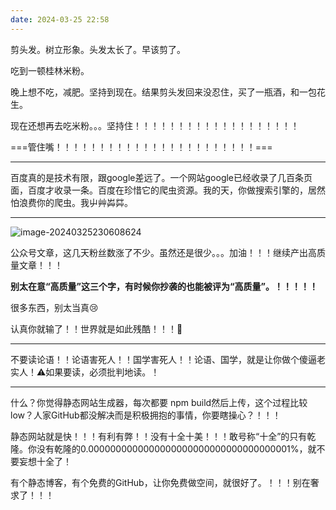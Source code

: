 ```yaml
---
date: 2024-03-25 22:58
---
```


剪头发。树立形象。头发太长了。早该剪了。

吃到一顿桂林米粉。

晚上想不吃，减肥。坚持到现在。结果剪头发回来没忍住，买了一瓶酒，和一包花生。

现在还想再去吃米粉。。。坚持住！！！！！！！！！！！！！！！！！！！

===管住嘴！！！！！！！！！！！！！！！！！！！！！！！===

<!-- truncate -->

---

百度真的是技术有限，跟google差远了。一个网站google已经收录了几百条页面，百度才收录一条。百度在珍惜它的爬虫资源。我的天，你做搜索引擎的，居然怕浪费你的爬虫。我屮艸芔茻。

---

![image-20240325230608624](https://docu-1319658309.cos.ap-guangzhou.myqcloud.com/image-20240325230608624.png)

公众号文章，这几天粉丝数涨了不少。虽然还是很少。。。加油！！！继续产出高质量文章！！！

**别太在意“高质量”这三个字，有时候你抄袭的也能被评为“高质量”。！！！！！**

很多东西，别太当真:cry:

认真你就输了！！世界就是如此残酷！！！:signal_strength:

---

不要读论语！！论语害死人！！国学害死人！！论语、国学，就是让你做个傻逼老实人！:warning:如果要读，必须批判地读。！

---

什么？你觉得静态网站生成器，每次都要 npm build然后上传，这个过程比较low？人家GitHub都没解决而是积极拥抱的事情，你要瞎操心？！！！

静态网站就是快！！！有利有弊！！没有十全十美！！！敢号称“十全”的只有乾隆。你没有乾隆的0.0000000000000000000000000000000000001%，就不要妄想十全了！

有个静态博客，有个免费的GitHub，让你免费做空间，就很好了。！！！别在奢求了！！！
